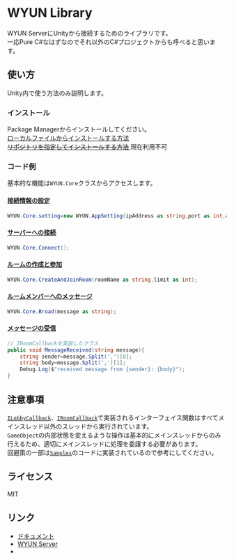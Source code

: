 # WYUN Library
WYUN ServerにUnityから接続するためのライブラリです。  
一応Pure C#なはずなのでそれ以外のC#プロジェクトからも呼べると思います。

## 使い方
Unity内で使う方法のみ説明します。
### インストール
Package Managerからインストールしてください。  
[ローカルファイルからインストールする方法](../../wiki/インストール方法#ローカルファイルからインストールする方法)  
[ ~~リポジトリを指定してインストールする方法~~ ]()現在利用不可

### コード例
基本的な機能は`WYUN.Core`クラスからアクセスします。  
#### [接続情報の設定](../../wiki/WYUN.AppSettings)
```cs
WYUN.Core.setting=new WYUN.AppSetting(ipAddress as string,port as int,appID as long,playerName as string);
```
#### [サーバーへの接続](../../wiki/WYUN.Core/接続前#Connect)
```cs
WYUN.Core.Connect();
```
#### [ルームの作成と参加](../../wiki/WYUN.Core/ロビー内#CreateAndJoinRoom)
```cs
WYUN.Core.CreateAndJoinRoom(roomName as string,limit as int);
```
#### [ルームメンバーへのメッセージ](../../wiki/WYUN.Core/ルーム内#Broad)
```cs
WYUN.Core.Broad(message as string);
```
#### [メッセージの受信](../../wiki/WYUN.IRoomCallback#MessageReceived)
```cs
// IRoomCallbackを実装したクラス
public void MessageReceived(string message){
    string sender=message.Split(',')[0];
    string body=message.Split(',')[1];
    Debug.Log($"received message from {sender}: {body}");
}
```

## 注意事項
[`ILobbyCallback`](../../wiki/WYUN.ILobbyCallback)、[`IRoomCallback`](../../wiki/WYUN.IRoomCallback)で実装されるインターフェイス関数はすべてメインスレッド以外のスレッドから実行されています。  
`GameObject`の内部状態を変えるような操作は基本的にメインスレッドからのみ行えるため、適切にメインスレッドに処理を委譲する必要があります。  
回避策の一部は[`Samples`](https://github.com/ystt-lita/WYUN_SampleProjects)のコードに実装されているので参考にしてください。

## ライセンス
MIT
## リンク
* [ドキュメント](../../wiki)
* [WYUN Server](https://github.com/ystt-lita/WYUN_Server)
* 
